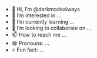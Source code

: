 - 👋 Hi, I’m @darkmodealways
- 👀 I’m interested in ...
- 🌱 I’m currently learning ...
- 💞️ I’m looking to collaborate on ...
- 📫 How to reach me ...
- 😄 Pronouns: ...
- ⚡ Fun fact: ...

<!---
darkmodealways/darkmodealways is a ✨ special ✨ repository because its `README.md` (this file) appears on your GitHub profile.
You can click the Preview link to take a look at your changes.
--->
